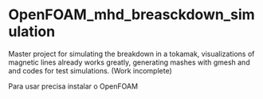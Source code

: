 # OpenFOAM_mhd_breasckdown_simulation
Master project for simulating the breakdown in a tokamak, visualizations of magnetic lines already works greatly, generating mashes with gmesh and and codes for test simulations. (Work incomplete)

Para usar precisa instalar o OpenFOAM